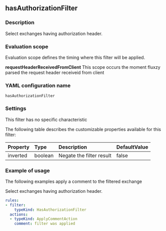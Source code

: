 ## hasAuthorizationFilter

### Description

Select exchanges having authorization header.

### Evaluation scope

Evaluation scope defines the timing where this filter will be applied. 

**requestHeaderReceivedFromClient** This scope occurs the moment fluxzy parsed the request header receiveid from client

### YAML configuration name

    hasAuthorizationFilter

### Settings

This filter has no specific characteristic

The following table describes the customizable properties available for this filter: 

| Property | Type | Description | DefaultValue |
| :------- | :------- | :------- | -------- |
| inverted | boolean | Negate the filter result | false |

### Example of usage

The following examples apply a comment to the filtered exchange

Select exchanges having authorization header.

```yaml
rules:
- filter:
    typeKind: HasAuthorizationFilter
  actions:
  - typeKind: ApplyCommentAction
    comment: filter was applied
```



